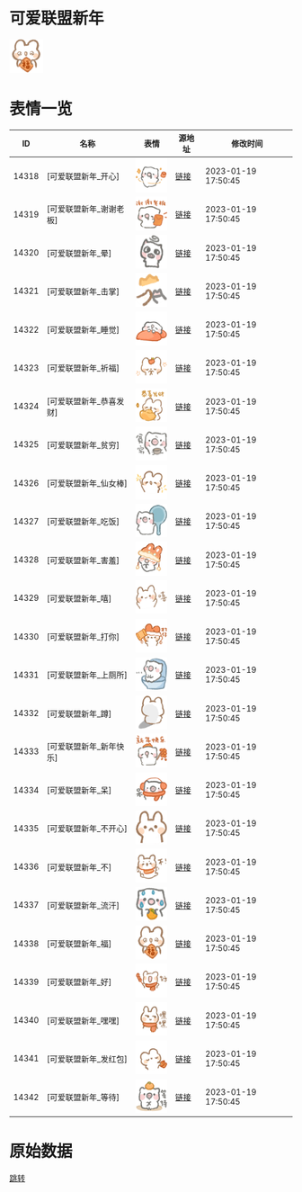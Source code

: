 # 可爱联盟新年

<img src="./cover.png" height="60" alt="cover" />

# 表情一览

|ID|名称|表情|源地址|修改时间|
|----|----|----|----|----|
|14318|[可爱联盟新年_开心]|<img src="./pic/014318_%5B可爱联盟新年_开心%5D.png" height="60" alt="开心"/>|[链接](https://i0.hdslb.com/bfs/garb/item/dcf44a8bd733d89a32e626e694cce0ca7920dd2a.png)|2023-01-19 17:50:45|
|14319|[可爱联盟新年_谢谢老板]|<img src="./pic/014319_%5B可爱联盟新年_谢谢老板%5D.png" height="60" alt="谢谢老板"/>|[链接](https://i0.hdslb.com/bfs/garb/item/e368dd73bb611689728c5c67cb18d43907a51991.png)|2023-01-19 17:50:45|
|14320|[可爱联盟新年_晕]|<img src="./pic/014320_%5B可爱联盟新年_晕%5D.png" height="60" alt="晕"/>|[链接](https://i0.hdslb.com/bfs/garb/item/df2fa30b1652b7f7d260089658e4b6e28bc09041.png)|2023-01-19 17:50:45|
|14321|[可爱联盟新年_击掌]|<img src="./pic/014321_%5B可爱联盟新年_击掌%5D.png" height="60" alt="击掌"/>|[链接](https://i0.hdslb.com/bfs/garb/item/0c8c369ff48813ee21a325c71fb40f8072d97607.png)|2023-01-19 17:50:45|
|14322|[可爱联盟新年_睡觉]|<img src="./pic/014322_%5B可爱联盟新年_睡觉%5D.png" height="60" alt="睡觉"/>|[链接](https://i0.hdslb.com/bfs/garb/item/34c4472f4cc1dd1a907bd1347d5912a7907de6d2.png)|2023-01-19 17:50:45|
|14323|[可爱联盟新年_祈福]|<img src="./pic/014323_%5B可爱联盟新年_祈福%5D.png" height="60" alt="祈福"/>|[链接](https://i0.hdslb.com/bfs/garb/item/d046c8dd07831430efcc487efa98044080d046fc.png)|2023-01-19 17:50:45|
|14324|[可爱联盟新年_恭喜发财]|<img src="./pic/014324_%5B可爱联盟新年_恭喜发财%5D.png" height="60" alt="恭喜发财"/>|[链接](https://i0.hdslb.com/bfs/garb/item/207e5ea1461087b8c0ae6d90fbd61fc783be4327.png)|2023-01-19 17:50:45|
|14325|[可爱联盟新年_贫穷]|<img src="./pic/014325_%5B可爱联盟新年_贫穷%5D.png" height="60" alt="贫穷"/>|[链接](https://i0.hdslb.com/bfs/garb/item/ef641f13912184c62dcdd244ae478ddebb997c95.png)|2023-01-19 17:50:45|
|14326|[可爱联盟新年_仙女棒]|<img src="./pic/014326_%5B可爱联盟新年_仙女棒%5D.png" height="60" alt="仙女棒"/>|[链接](https://i0.hdslb.com/bfs/garb/item/365b24799665bd7f60c5e39a651d0c8f54e978ce.png)|2023-01-19 17:50:45|
|14327|[可爱联盟新年_吃饭]|<img src="./pic/014327_%5B可爱联盟新年_吃饭%5D.png" height="60" alt="吃饭"/>|[链接](https://i0.hdslb.com/bfs/garb/item/ee998709799969ea768ad8fbab1bd32888cc9846.png)|2023-01-19 17:50:45|
|14328|[可爱联盟新年_害羞]|<img src="./pic/014328_%5B可爱联盟新年_害羞%5D.png" height="60" alt="害羞"/>|[链接](https://i0.hdslb.com/bfs/garb/item/bed6e30a0a28c52ea961e6969e97512fd82b4c18.png)|2023-01-19 17:50:45|
|14329|[可爱联盟新年_嘻]|<img src="./pic/014329_%5B可爱联盟新年_嘻%5D.png" height="60" alt="嘻"/>|[链接](https://i0.hdslb.com/bfs/garb/item/46adeb63c4117df95a8940e6ec49f30b000a16ab.png)|2023-01-19 17:50:45|
|14330|[可爱联盟新年_打你]|<img src="./pic/014330_%5B可爱联盟新年_打你%5D.png" height="60" alt="打你"/>|[链接](https://i0.hdslb.com/bfs/garb/item/94cae9ec47bd8bdc2e2df8310e7bf4dc911824a0.png)|2023-01-19 17:50:45|
|14331|[可爱联盟新年_上厕所]|<img src="./pic/014331_%5B可爱联盟新年_上厕所%5D.png" height="60" alt="上厕所"/>|[链接](https://i0.hdslb.com/bfs/garb/item/e5d252134fc6fb1773d85c6004d86bf1e3db766b.png)|2023-01-19 17:50:45|
|14332|[可爱联盟新年_蹲]|<img src="./pic/014332_%5B可爱联盟新年_蹲%5D.png" height="60" alt="蹲"/>|[链接](https://i0.hdslb.com/bfs/garb/item/3fae6126226685b811f3312a4f445bfc2b39202e.png)|2023-01-19 17:50:45|
|14333|[可爱联盟新年_新年快乐]|<img src="./pic/014333_%5B可爱联盟新年_新年快乐%5D.png" height="60" alt="新年快乐"/>|[链接](https://i0.hdslb.com/bfs/garb/item/6c74ead9caf00e60fbc865a8f5f8a53bcd743937.png)|2023-01-19 17:50:45|
|14334|[可爱联盟新年_呆]|<img src="./pic/014334_%5B可爱联盟新年_呆%5D.png" height="60" alt="呆"/>|[链接](https://i0.hdslb.com/bfs/garb/item/2475709e3cc6b18d65c2bc9833cceeda9c12c058.png)|2023-01-19 17:50:45|
|14335|[可爱联盟新年_不开心]|<img src="./pic/014335_%5B可爱联盟新年_不开心%5D.png" height="60" alt="不开心"/>|[链接](https://i0.hdslb.com/bfs/garb/item/d75a6dcf7f9d403fb261bdf584fc665c0ebe4950.png)|2023-01-19 17:50:45|
|14336|[可爱联盟新年_不]|<img src="./pic/014336_%5B可爱联盟新年_不%5D.png" height="60" alt="不"/>|[链接](https://i0.hdslb.com/bfs/garb/item/7b213d055694bda262c2647742a259e8cb86157d.png)|2023-01-19 17:50:45|
|14337|[可爱联盟新年_流汗]|<img src="./pic/014337_%5B可爱联盟新年_流汗%5D.png" height="60" alt="流汗"/>|[链接](https://i0.hdslb.com/bfs/garb/item/3da5e33ba7292ea4ad66b915ef007a83fdbc907e.png)|2023-01-19 17:50:45|
|14338|[可爱联盟新年_福]|<img src="./pic/014338_%5B可爱联盟新年_福%5D.png" height="60" alt="福"/>|[链接](https://i0.hdslb.com/bfs/garb/item/4f240662704d7455e11a3a52aaae672d3da548db.png)|2023-01-19 17:50:45|
|14339|[可爱联盟新年_好]|<img src="./pic/014339_%5B可爱联盟新年_好%5D.png" height="60" alt="好"/>|[链接](https://i0.hdslb.com/bfs/garb/item/ff9ceacb323c9c47fa601c49d54e71d2749e2170.png)|2023-01-19 17:50:45|
|14340|[可爱联盟新年_嘿嘿]|<img src="./pic/014340_%5B可爱联盟新年_嘿嘿%5D.png" height="60" alt="嘿嘿"/>|[链接](https://i0.hdslb.com/bfs/garb/item/f172a01276483f5f8abef84199bdf7b14ae905af.png)|2023-01-19 17:50:45|
|14341|[可爱联盟新年_发红包]|<img src="./pic/014341_%5B可爱联盟新年_发红包%5D.png" height="60" alt="发红包"/>|[链接](https://i0.hdslb.com/bfs/garb/item/a226eb01f9effb54d8542302cffbf89db07caeaa.png)|2023-01-19 17:50:45|
|14342|[可爱联盟新年_等待]|<img src="./pic/014342_%5B可爱联盟新年_等待%5D.png" height="60" alt="等待"/>|[链接](https://i0.hdslb.com/bfs/garb/item/6d34dfa0dec012b6bfee7223abc50377b8f4302b.png)|2023-01-19 17:50:45|

# 原始数据

[跳转](./raw.json)


